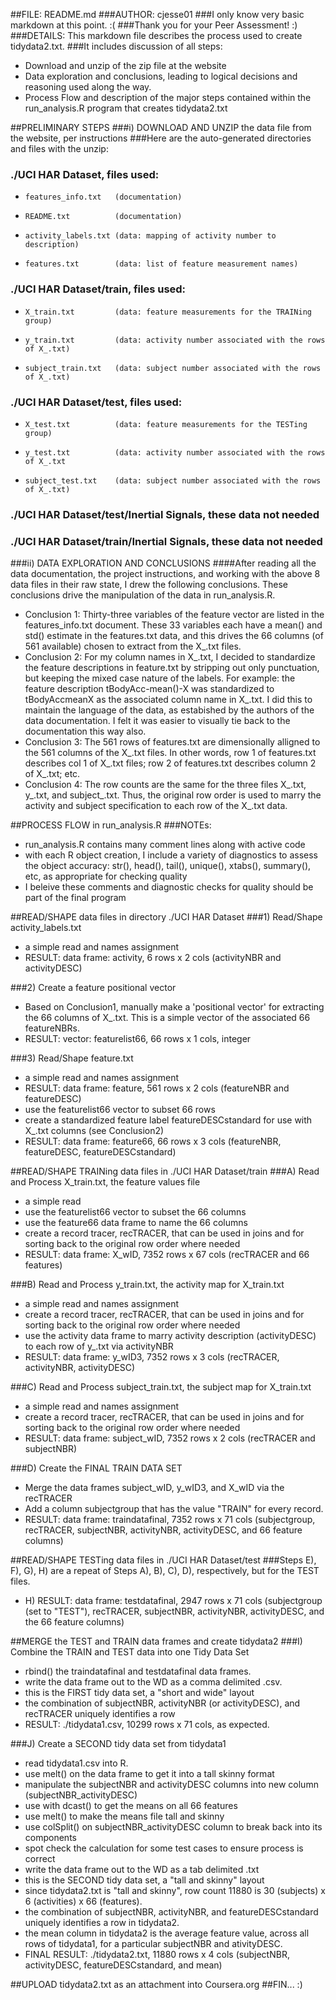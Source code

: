 ##FILE: README.md
###AUTHOR: cjesse01
###I only know very basic markdown at this point. :(
###Thank you for your Peer Assessment! :) 
###DETAILS: This markdown file describes the process used to create tidydata2.txt. 
###It includes discussion of all steps:
* Download and unzip of the zip file at the website
* Data exploration and conclusions, leading to logical decisions and reasoning used along the way. 
* Process Flow and description of the major steps contained within the run_analysis.R program that creates tidydata2.txt


##PRELIMINARY STEPS
###i) DOWNLOAD AND UNZIP the data file from the website, per instructions
###Here are the auto-generated directories and files with the unzip:
### ./UCI HAR Dataset, files used:
*     features_info.txt   (documentation)
*     README.txt          (documentation)
*     activity_labels.txt (data: mapping of activity number to description)
*     features.txt        (data: list of feature measurement names)

### ./UCI HAR Dataset/train, files used:
*     X_train.txt         (data: feature measurements for the TRAINing group)
*     y_train.txt         (data: activity number associated with the rows of X_.txt)
*     subject_train.txt   (data: subject number associated with the rows of X_.txt)

### ./UCI HAR Dataset/test, files used:
*     X_test.txt          (data: feature measurements for the TESTing group)
*     y_test.txt          (data: activity number associated with the rows of X_.txt
*     subject_test.txt    (data: subject number associated with the rows of X_.txt)

### ./UCI HAR Dataset/test/Inertial Signals, these data not needed
### ./UCI HAR Dataset/train/Inertial Signals, these data not needed

###ii) DATA EXPLORATION AND CONCLUSIONS
####After reading all the data documentation, the project instructions, and working with the above 8 data files in their raw state, I drew the following conclusions. These conclusions drive the manipulation of the data in run_analysis.R.
* Conclusion 1: Thirty-three variables of the feature vector are listed in the features_info.txt document. These 33 variables each have a mean() and std() estimate in the features.txt data, and this drives the 66 columns (of 561 available) chosen to extract from the X_.txt files.
* Conclusion 2: For my column names in X_.txt, I decided to standardize the feature descriptions in feature.txt by stripping out only punctuation, but keeping the mixed case nature of the labels. For example:  the feature description tBodyAcc-mean()-X was standardized to tBodyAccmeanX as the associated column name in X_.txt. I did this to maintain the language of the data, as estabished by the authors of the data documentation. I felt it was easier to visually tie back to the documentation this way also.
* Conclusion 3: The 561 rows of features.txt are dimensionally alligned to the 561 columns of the X_.txt files.  In other words, row 1 of features.txt describes col 1 of X_.txt files; row 2 of features.txt describes column 2 of X_.txt; etc.
* Conclusion 4: The row counts are the same for the three files X_.txt, y_.txt, and subject_.txt. Thus, the original row order is used to marry the activity and subject specification to each row of the X_.txt data.

##PROCESS FLOW in run_analysis.R
###NOTEs: 
* run_analysis.R contains many comment lines along with active code
* with each R object creation, I include a variety of diagnostics to assess the object accuracy: str(), head(), tail(), unique(), xtabs(), summary(), etc, as appropriate for checking quality
* I beleive these comments and diagnostic checks for quality should be part of the final program

##READ/SHAPE data files in directory ./UCI HAR Dataset
###1) Read/Shape activity_labels.txt
* a simple read and names assignment
* RESULT: data frame: activity, 6 rows x 2 cols (activityNBR and activityDESC)

###2) Create a feature positional vector
* Based on Conclusion1, manually make a 'positional vector' for extracting the 66 columns of X_.txt.  This is a simple vector of the associated 66 featureNBRs.
* RESULT: vector: featurelist66, 66 rows x 1 cols, integer

###3) Read/Shape feature.txt
* a simple read and names assignment
* RESULT: data frame: feature, 561 rows x 2 cols (featureNBR and featureDESC)
* use the featurelist66 vector to subset 66 rows
* create a standardized feature label featureDESCstandard for use with X_.txt columns (see Conclusion2)
* RESULT: data frame: feature66, 66 rows x 3 cols (featureNBR, featureDESC, featureDESCstandard)
   
   
##READ/SHAPE TRAINing data files in ./UCI HAR Dataset/train
###A) Read and Process X_train.txt, the feature values file
* a simple read
* use the featurelist66 vector to subset the 66 columns
* use the feature66 data frame to name the 66 columns
* create a record tracer, recTRACER, that can be used in joins and for sorting back to the original row order where needed
* RESULT: data frame: X_wID, 7352 rows x 67 cols (recTRACER and 66 features)

###B) Read and Process y_train.txt, the activity map for X_train.txt
* a simple read and names assignment
* create a record tracer, recTRACER, that can be used in joins and for sorting back to the original row order where needed
* use the activity data frame to marry activity description (activityDESC) to each row of y_.txt via activityNBR
* RESULT: data frame: y_wID3,  7352 rows x 3 cols (recTRACER, activityNBR, activityDESC)

###C) Read and Process subject_train.txt, the subject map for X_train.txt
* a simple read and names assignment
* create a record tracer, recTRACER, that can be used in joins and for sorting back to the original row order where needed
* RESULT: data frame: subject_wID, 7352 rows x 2 cols (recTRACER and subjectNBR)

###D) Create the FINAL TRAIN DATA SET
* Merge the data frames subject_wID, y_wID3, and X_wID via the recTRACER 
* Add a column subjectgroup that has the value "TRAIN" for every record.
* RESULT: data frame: traindatafinal, 7352 rows x 71 cols (subjectgroup, recTRACER, subjectNBR, activityNBR, activityDESC, and 66 feature columns)


##READ/SHAPE TESTing data files in ./UCI HAR Dataset/test
###Steps E), F), G), H) are a repeat of Steps A), B), C), D), respectively, but for the TEST files.
* H) RESULT: data frame: testdatafinal, 2947 rows x 71 cols (subjectgroup (set to "TEST"), recTRACER, subjectNBR, activityNBR, activityDESC, and the 66 feature columns)

##MERGE the TEST and TRAIN data frames and create tidydata2
###I) Combine the TRAIN and TEST data into one Tidy Data Set
* rbind() the traindatafinal and testdatafinal data frames.
* write the data frame out to the WD as a comma delimited .csv.
* this is the FIRST tidy data set, a "short and wide" layout
* the combination of subjectNBR, activityNBR (or activityDESC), and recTRACER uniquely identifies a row
* RESULT: ./tidydata1.csv, 10299 rows x 71 cols, as expected.

###J) Create a SECOND tidy data set from tidydata1
* read tidydata1.csv into R. 
* use melt() on the data frame to get it into a tall skinny format 
* manipulate the subjectNBR and activityDESC columns into new column (subjectNBR_activityDESC)
* use with dcast() to get the means on all 66 features
* use melt() to make the means file tall and skinny
* use colSplit() on subjectNBR_activityDESC column to break back into its components 
* spot check the calculation for some test cases to ensure process is correct
* write the data frame out to the WD as a tab delimited .txt
* this is the SECOND tidy data set, a "tall and skinny" layout
* since tidydata2.txt is "tall and skinny", row count 11880 is 30 (subjects) x 6 (activities) x 66 (features).
* the combination of subjectNBR, activityNBR, and featureDESCstandard uniquely identifies a row in tidydata2. 
* the mean column in tidydata2 is the average feature value, across all rows of tidydata1, for a particular subjectNBR and ativityDESC.
* FINAL RESULT: ./tidydata2.txt, 11880 rows x 4 cols (subjectNBR, activityDESC, featureDESCstandard, and mean)

##UPLOAD tidydata2.txt as an attachment into Coursera.org
##FIN... :)
